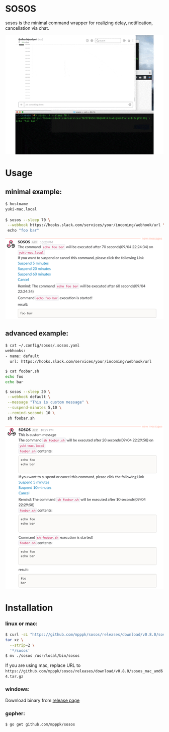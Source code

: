 # SOSOS
sosos is the minimal command wrapper for realizing delay, notification, cancellation via chat.

![result](imgs/demo_comp.gif)

# Usage

## minimal example:

```bash
$ hostname
yuki-mac.local

$ sosos --sleep 70 \
 --webhook https://hooks.slack.com/services/your/incoming/webhook/url \
 echo "foo bar"
```

![result](imgs/minimal_example.png)

## advanced example:

```bash
$ cat ~/.config/sosos/.sosos.yaml
webhooks:
- name: default
  url: https://hooks.slack.com/services/your/incoming/webhook/url
```

```bash
$ cat foobar.sh
echo foo
echo bar
```

```bash
$ sosos --sleep 20 \
 --webhook default \
 --message "This is custom message" \
 --suspend-minutes 5,10 \
 --remind-seconds 10 \
 sh foobar.sh
```

![result](imgs/advanced_example.png)

# Installation

### linux or mac:

```bash
$ curl -sL "https://github.com/mpppk/sosos/releases/download/v0.8.0/sosos_linux_amd64.tar.gz" |
tar xz \
  --strip=2 \
  '*/sosos' 
$ mv ./sosos /usr/local/bin/sosos
```

If you are using mac, replace URL to `https://github.com/mpppk/sosos/releases/download/v0.8.0/sosos_mac_amd64.tar.gz`

### windows: 
Download binary from [release page](https://github.com/mpppk/sosos/releases)

### gopher:

```bash
$ go get github.com/mpppk/sosos
```
